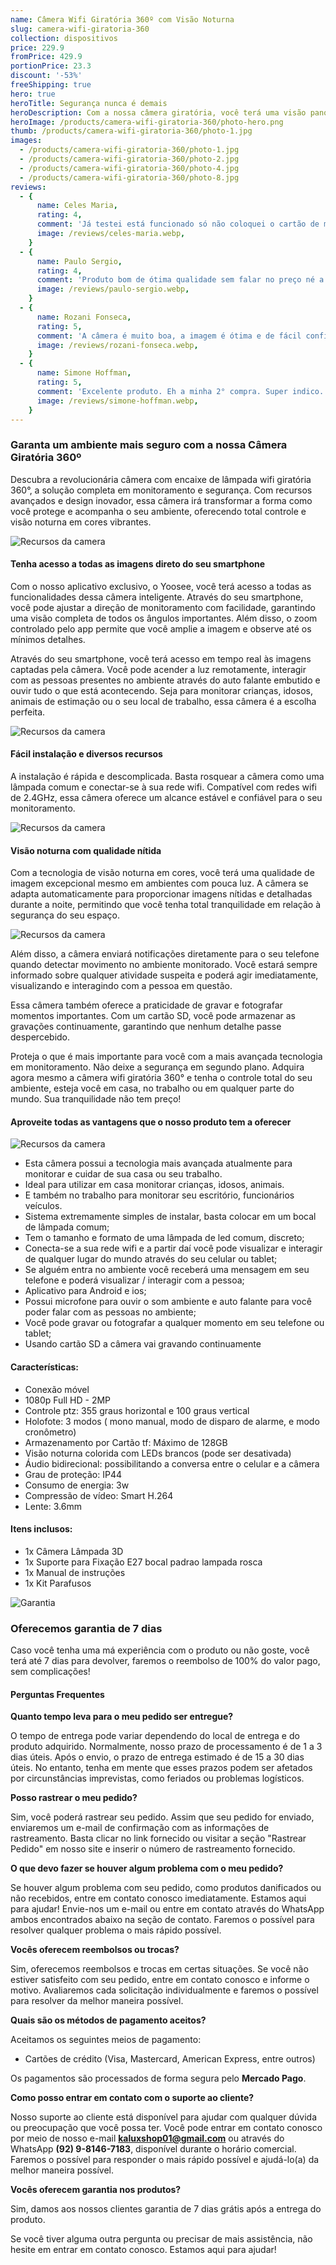 ```yaml
---
name: Câmera Wifi Giratória 360º com Visão Noturna
slug: camera-wifi-giratoria-360
collection: dispositivos
price: 229.9
fromPrice: 429.9
portionPrice: 23.3
discount: '-53%'
freeShipping: true
hero: true
heroTitle: Segurança nunca é demais
heroDescription: Com a nossa câmera giratória, você terá uma visão panorâmica completa do ambiente, cobrindo todos os cantos e ângulos importantes. Nunca mais deixe um ponto cego comprometer a sua segurança!
heroImage: /products/camera-wifi-giratoria-360/photo-hero.png
thumb: /products/camera-wifi-giratoria-360/photo-1.jpg
images:
  - /products/camera-wifi-giratoria-360/photo-1.jpg
  - /products/camera-wifi-giratoria-360/photo-2.jpg
  - /products/camera-wifi-giratoria-360/photo-4.jpg
  - /products/camera-wifi-giratoria-360/photo-8.jpg
reviews:
  - {
      name: Celes Maria,
      rating: 4,
      comment: 'Já testei está funcionado só não coloquei o cartão de memoria ainda mas parece tudo ok obrigada ao vendedor recomendo o produto.',
      image: /reviews/celes-maria.webp,
    }
  - {
      name: Paulo Sergio,
      rating: 4,
      comment: 'Produto bom de ótima qualidade sem falar no preço né a entrega foi super rápida bem embalado gostei muito se der tudo certo vou comprar outras!',
      image: /reviews/paulo-sergio.webp,
    }
  - {
      name: Rozani Fonseca,
      rating: 5,
      comment: 'A câmera é muito boa, a imagem é ótima e de fácil configuração, o vendedor enviou rápido, chegou sem nenhum dano.',
      image: /reviews/rozani-fonseca.webp,
    }
  - {
      name: Simone Hoffman,
      rating: 5,
      comment: 'Excelente produto. Eh a minha 2° compra. Super indico. Bem embalado.',
      image: /reviews/simone-hoffman.webp,
    }
---
```


### Garanta um ambiente mais seguro com a nossa Câmera Giratória 360º

Descubra a revolucionária câmera com encaixe de lâmpada wifi giratória 360°, a solução completa em monitoramento e segurança. Com recursos avançados e design inovador, essa câmera irá transformar a forma como você protege e acompanha o seu ambiente, oferecendo total controle e visão noturna em cores vibrantes.

![Recursos da camera](/products/camera-wifi-giratoria-360/gif-1.webp)

#### Tenha acesso a todas as imagens direto do seu smartphone

Com o nosso aplicativo exclusivo, o Yoosee, você terá acesso a todas as funcionalidades dessa câmera inteligente. Através do seu smartphone, você pode ajustar a direção de monitoramento com facilidade, garantindo uma visão completa de todos os ângulos importantes. Além disso, o zoom controlado pelo app permite que você amplie a imagem e observe até os mínimos detalhes.

Através do seu smartphone, você terá acesso em tempo real às imagens captadas pela câmera. Você pode acender a luz remotamente, interagir com as pessoas presentes no ambiente através do auto falante embutido e ouvir tudo o que está acontecendo. Seja para monitorar crianças, idosos, animais de estimação ou o seu local de trabalho, essa câmera é a escolha perfeita.

![Recursos da camera](/products/camera-wifi-giratoria-360/photo-11.jpg)

#### Fácil instalação e diversos recursos

A instalação é rápida e descomplicada. Basta rosquear a câmera como uma lâmpada comum e conectar-se à sua rede wifi. Compatível com redes wifi de 2.4GHz, essa câmera oferece um alcance estável e confiável para o seu monitoramento.

![Recursos da camera](/products/camera-wifi-giratoria-360/gif-2.webp)

#### Visão noturna com qualidade nítida

Com a tecnologia de visão noturna em cores, você terá uma qualidade de imagem excepcional mesmo em ambientes com pouca luz. A câmera se adapta automaticamente para proporcionar imagens nítidas e detalhadas durante a noite, permitindo que você tenha total tranquilidade em relação à segurança do seu espaço.

![Recursos da camera](/products/camera-wifi-giratoria-360/gif-3.webp)

Além disso, a câmera enviará notificações diretamente para o seu telefone quando detectar movimento no ambiente monitorado. Você estará sempre informado sobre qualquer atividade suspeita e poderá agir imediatamente, visualizando e interagindo com a pessoa em questão.

Essa câmera também oferece a praticidade de gravar e fotografar momentos importantes. Com um cartão SD, você pode armazenar as gravações continuamente, garantindo que nenhum detalhe passe despercebido.

Proteja o que é mais importante para você com a mais avançada tecnologia em monitoramento. Não deixe a segurança em segundo plano. Adquira agora mesmo a câmera wifi giratória 360° e tenha o controle total do seu ambiente, esteja você em casa, no trabalho ou em qualquer parte do mundo. Sua tranquilidade não tem preço!


#### Aproveite todas as vantagens que o nosso produto tem a oferecer

![Recursos da camera](/products/camera-wifi-giratoria-360/photo-10.jpg)

- Esta câmera possui a tecnologia mais avançada atualmente para monitorar e cuidar de sua casa ou seu trabalho.
- Ideal para utilizar em casa monitorar crianças, idosos, animais.
- E também no trabalho para monitorar seu escritório, funcionários veículos.
- Sistema extremamente simples de instalar, basta colocar em um bocal de lâmpada comum;
- Tem o tamanho e formato de uma lâmpada de led comum, discreto;
- Conecta-se a sua rede wifi e a partir daí você pode visualizar e interagir de qualquer lugar do mundo através do seu celular ou tablet;
- Se alguém entra no ambiente você receberá uma mensagem em seu telefone e poderá visualizar / interagir com a pessoa;
- Aplicativo para Android e ios;
- Possui microfone para ouvir o som ambiente e auto falante para você poder falar com as pessoas no ambiente;
- Você pode gravar ou fotografar a qualquer momento em seu telefone ou tablet;
- Usando cartão SD a câmera vai gravando continuamente

#### Características:

- Conexão móvel
- 1080p Full HD - 2MP
- Controle ptz: 355 graus horizontal e 100 graus vertical
- Holofote: 3 modos ( mono manual, modo de disparo de alarme, e modo cronômetro)
- Armazenamento por Cartão tf: Máximo de 128GB
- Visão noturna colorida com LEDs brancos (pode ser desativada)
- Áudio bidirecional: possibilitando a conversa entre o celular e a câmera
- Grau de proteção: IP44
- Consumo de energia: 3w
- Compressão de vídeo: Smart H.264
- Lente: 3.6mm

#### Itens inclusos:

- 1x Câmera Lâmpada 3D
- 1x Suporte para Fixação E27 bocal padrao lampada rosca
- 1x Manual de instruções
- 1x Kit Parafusos

![Garantia](/garantia-badge.png)

### Oferecemos garantia de 7 dias

Caso você tenha uma má experiência com o produto ou não goste, você terá até 7 dias para devolver, faremos o reembolso de 100% do valor pago, sem complicações!

#### Perguntas Frequentes

**Quanto tempo leva para o meu pedido ser entregue?**

O tempo de entrega pode variar dependendo do local de entrega e do produto adquirido. Normalmente, nosso prazo de processamento é de 1 a 3 dias úteis. Após o envio, o prazo de entrega estimado é de 15 a 30 dias úteis. No entanto, tenha em mente que esses prazos podem ser afetados por circunstâncias imprevistas, como feriados ou problemas logísticos.

**Posso rastrear o meu pedido?**

Sim, você poderá rastrear seu pedido. Assim que seu pedido for enviado, enviaremos um e-mail de confirmação com as informações de rastreamento. Basta clicar no link fornecido ou visitar a seção "Rastrear Pedido" em nosso site e inserir o número de rastreamento fornecido.

**O que devo fazer se houver algum problema com o meu pedido?**

Se houver algum problema com seu pedido, como produtos danificados ou não recebidos, entre em contato conosco imediatamente. Estamos aqui para ajudar! Envie-nos um e-mail ou entre em contato através do WhatsApp ambos encontrados abaixo na seção de contato. Faremos o possível para resolver qualquer problema o mais rápido possível.

**Vocês oferecem reembolsos ou trocas?**

Sim, oferecemos reembolsos e trocas em certas situações. Se você não estiver satisfeito com seu pedido, entre em contato conosco e informe o motivo. Avaliaremos cada solicitação individualmente e faremos o possível para resolver da melhor maneira possível.

**Quais são os métodos de pagamento aceitos?**

Aceitamos os seguintes meios de pagamento:

- Cartões de crédito (Visa, Mastercard, American Express, entre outros)

Os pagamentos são processados de forma segura pelo **Mercado Pago**.

**Como posso entrar em contato com o suporte ao cliente?**

Nosso suporte ao cliente está disponível para ajudar com qualquer dúvida ou preocupação que você possa ter. Você pode entrar em contato conosco por meio de nosso e-mail **kaluxshop01@gmail.com** ou através do WhatsApp **(92) 9-8146-7183**, disponível durante o horário comercial. Faremos o possível para responder o mais rápido possível e ajudá-lo(a) da melhor maneira possível.

**Vocês oferecem garantia nos produtos?**

Sim, damos aos nossos clientes garantia de 7 dias grátis após a entrega do produto.

Se você tiver alguma outra pergunta ou precisar de mais assistência, não hesite em entrar em contato conosco. Estamos aqui para ajudar!
